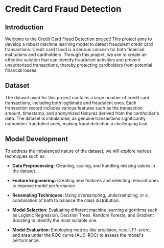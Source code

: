 # Credit Card Fraud Detection

## Introduction

Welcome to the Credit Card Fraud Detection project! This project aims to develop a robust machine learning model to detect fraudulent credit card transactions. Credit card fraud is a serious concern for both financial institutions and cardholders. Through this project, we aim to create an effective solution that can identify fraudulent activities and prevent unauthorized transactions, thereby protecting cardholders from potential financial losses.

## Dataset

The dataset used for this project contains a large number of credit card transactions, including both legitimate and fraudulent ones. Each transaction record includes various features such as the transaction amount, timestamp, and anonymized features derived from the cardholder's data. The dataset is imbalanced, as genuine transactions significantly outnumber fraudulent ones, making fraud detection a challenging task.

## Model Development

To address the imbalanced nature of the dataset, we will explore various techniques such as:

- **Data Preprocessing:** Cleaning, scaling, and handling missing values in the dataset.

- **Feature Engineering:** Creating new features and selecting relevant ones to improve model performance.

- **Resampling Techniques:** Using oversampling, undersampling, or a combination of both to balance the class distribution.

- **Model Selection:** Evaluating different machine learning algorithms such as Logistic Regression, Decision Trees, Random Forests, and Gradient Boosting to identify the most suitable one.

- **Model Evaluation:** Employing metrics like precision, recall, F1-score, and area under the ROC curve (AUC-ROC) to assess the model's performance.

